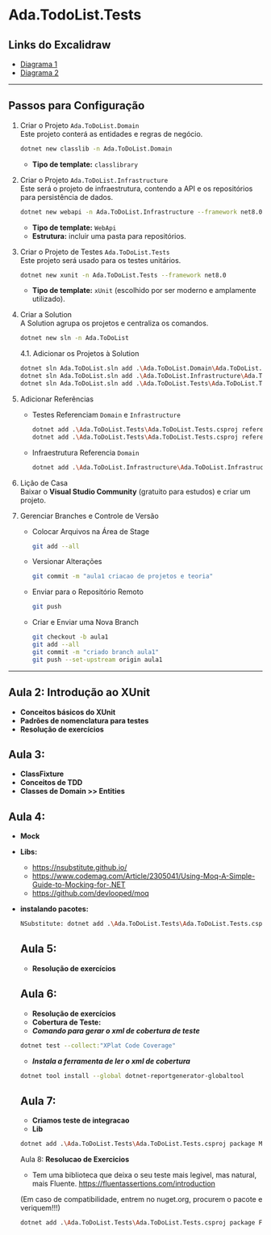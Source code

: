 # Ada.TodoList.Tests

## Links do Excalidraw
- [Diagrama 1](https://excalidraw.com/#json=Q6F4gE89Hb-B53_amz71r,yP7g0OS0HQNWkMX3QcO1Ew)
- [Diagrama 2](https://excalidraw.com/#json=OPI6BU_5jQdz-crVhRxig,5zgyI8uJKrltLvxlPeZSiA)

---

## Passos para Configuração

1. Criar o Projeto `Ada.ToDoList.Domain`  
   Este projeto conterá as entidades e regras de negócio.

   ```bash
   dotnet new classlib -n Ada.ToDoList.Domain
   ```

   - **Tipo de template:** `classlibrary`

2. Criar o Projeto `Ada.ToDoList.Infrastructure`  
   Este será o projeto de infraestrutura, contendo a API e os repositórios para persistência de dados.

   ```bash
   dotnet new webapi -n Ada.ToDoList.Infrastructure --framework net8.0
   ```

   - **Tipo de template:** `WebApi`
   - **Estrutura:** incluir uma pasta para repositórios.

3. Criar o Projeto de Testes `Ada.ToDoList.Tests`  
   Este projeto será usado para os testes unitários.

   ```bash
   dotnet new xunit -n Ada.ToDoList.Tests --framework net8.0
   ```

   - **Tipo de template:** `xUnit` (escolhido por ser moderno e amplamente utilizado).

4. Criar a Solution  
   A Solution agrupa os projetos e centraliza os comandos.

   ```bash
   dotnet new sln -n Ada.ToDoList
   ```

   4.1. Adicionar os Projetos à Solution

   ```bash
   dotnet sln Ada.ToDoList.sln add .\Ada.ToDoList.Domain\Ada.ToDoList.Domain.csproj
   dotnet sln Ada.ToDoList.sln add .\Ada.ToDoList.Infrastructure\Ada.ToDoList.Infrastructure.csproj
   dotnet sln Ada.ToDoList.sln add .\Ada.ToDoList.Tests\Ada.ToDoList.Tests.csproj
   ```

5. Adicionar Referências  

   - Testes Referenciam `Domain` e `Infrastructure`  

     ```bash
     dotnet add .\Ada.ToDoList.Tests\Ada.ToDoList.Tests.csproj reference .\Ada.ToDoList.Domain\Ada.ToDoList.Domain.csproj
     dotnet add .\Ada.ToDoList.Tests\Ada.ToDoList.Tests.csproj reference .\Ada.ToDoList.Infrastructure\Ada.ToDoList.Infrastructure.csproj
     ```

   - Infraestrutura Referencia `Domain`  

     ```bash
     dotnet add .\Ada.ToDoList.Infrastructure\Ada.ToDoList.Infrastructure.csproj reference .\Ada.ToDoList.Domain\Ada.ToDoList.Domain.csproj
     ```

6. Lição de Casa  
   Baixar o **Visual Studio Community** (gratuito para estudos) e criar um projeto.

7. Gerenciar Branches e Controle de Versão  

   - Colocar Arquivos na Área de Stage  

     ```bash
     git add --all
     ```

   - Versionar Alterações  

     ```bash
     git commit -m "aula1 criacao de projetos e teoria"
     ```

   - Enviar para o Repositório Remoto  

     ```bash
     git push
     ```

   - Criar e Enviar uma Nova Branch  

     ```bash
     git checkout -b aula1
     git add --all
     git commit -m "criado branch aula1"
     git push --set-upstream origin aula1
     ```

---

## Aula 2: Introdução ao XUnit

- **Conceitos básicos do XUnit**
- **Padrões de nomenclatura para testes**
- **Resolução de exercícios**

## Aula 3:

- **ClassFixture**
- **Conceitos de TDD**
- **Classes de Domain >> Entities**

## Aula 4: 

- **Mock**
- **Libs:**
   - https://nsubstitute.github.io/
   - https://www.codemag.com/Article/2305041/Using-Moq-A-Simple-Guide-to-Mocking-for-.NET
   - https://github.com/devlooped/moq

- **instalando pacotes:**
   ```bash 
   NSubstitute: dotnet add .\Ada.ToDoList.Tests\Ada.ToDoList.Tests.csproj package NSubstitute 
   ```

   ## Aula 5:
   - **Resolução de exercícios**

   ## Aula 6:
   - **Resolução de exercícios**
   - **Cobertura de Teste:**
   - ***Comando para gerar o xml de cobertura de teste***
   ```bash 
   dotnet test --collect:"XPlat Code Coverage"
   ```

   - ***Instala a ferramenta de ler o xml de cobertura***
   ```bash 
   dotnet tool install --global dotnet-reportgenerator-globaltool
   ```

   ## Aula 7:
   - **Criamos teste de integracao**
   - **Lib**
   ```bash 
   dotnet add .\Ada.ToDoList.Tests\Ada.ToDoList.Tests.csproj package Microsoft.AspNetCore.Mvc.Testing --version 8.0.12
   ```

   Aula 8:
   **Resolucao de Exercicios**
   - Tem uma biblioteca que deixa o seu teste mais legivel, mas natural, mais Fluente.
   https://fluentassertions.com/introduction

   (Em caso de compatibilidade, entrem no nuget.org, procurem o pacote e veriquem!!!)

   ```bash
   dotnet add .\Ada.ToDoList.Tests\Ada.ToDoList.Tests.csproj package FluentAssertions --version 7.0.0
   ```